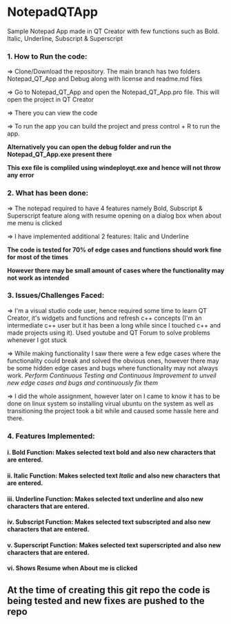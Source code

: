 # NotepadQTApp
Sample Notepad App made in QT Creator with few functions such as Bold. Italic, Underline, Subscript &amp; Superscript 

### 1. How to Run the code: 
=> Clone/Download the repository. The main branch has two folders Notepad_QT_App and Debug along with license and readme.md files

=> Go to Notepad_QT_App and open the Notepad_QT_App.pro file. This will open the project in QT Creator 

=> There you can view the code 

=> To run the app you can build the project and press control + R to run the app. 

 **Alternatively you can open the debug folder and run the Notepad_QT_App.exe present there**
 
 **This exe file is compliled using windeployqt.exe and hence will not throw any error** 
 
### 2. What has been done:
=> The notepad required to have 4 features namely Bold, Subscript & Superscript feature along with resume opening on a dialog box when about me menu is clicked

=> I have implemented additional 2 features: Italic and Underline 

**The code is tested for 70% of edge cases and functions should work fine for most of the times**

**However there may be small amount of cases where the functionality may not work as intended**

### 3. Issues/Challenges Faced: 

=> I'm a visual studio code user, hence required some time to learn QT Creator, it's widgets and functions and refresh c++ concepts (I'm an intermediate c++ user but it has been a long while since I touched c++ and made projects using it). Used youtube and QT Forum to solve problems whenever I got stuck

=> While making functionality I saw there were a few edge cases where the functionality could break and solved the obvious ones, however there may be some hidden edge cases and bugs where functionality may not always work.
*Perform Continuous Testing and Continuous Improvement to unveil new edge cases and bugs and continuously fix them*

=> I did the whole assignment, however later on I came to know it has to be done on linux system so installing virual ubuntu on the system as well as transitioning the project took a bit while and caused some hassle here and there.

### 4. Features Implemented:

#### i.   Bold Function: Makes selected text bold and also new characters that are entered. 
#### ii.  Italic Function: Makes selected text *Italic* and also new characters that are entered. 
#### iii. Underline Function: Makes selected text underline and also new characters that are entered. 
#### iv.  Subscript Function: Makes selected text subscripted and also new characters that are entered. 
#### v.   Superscript Function: Makes selected text superscripted and also new characters that are entered. 
#### vi.  Shows Resume when About me is clicked 

## At the time of creating this git repo the code is being tested and new fixes are pushed to the repo 


